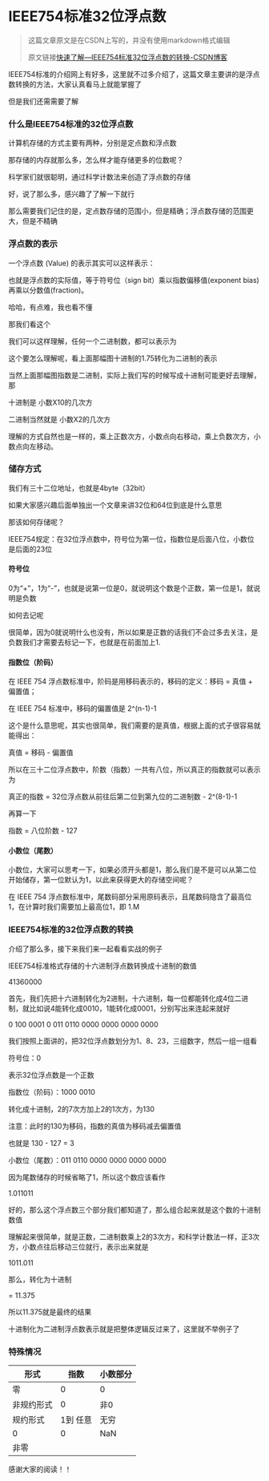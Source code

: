 # IEEE754标准32位浮点数

> 这篇文章原文是在CSDN上写的，并没有使用markdown格式编辑
>
> 原文链接[快速了解—IEEE754标准32位浮点数的转换-CSDN博客](https://blog.csdn.net/Ochazuke/article/details/136582229?spm=1001.2014.3001.5502)

IEEE754标准的介绍网上有好多，这里就不过多介绍了，这篇文章主要讲的是浮点数转换的方法，大家认真看马上就能掌握了

但是我们还需需要了解

### 什么是IEEE754标准的32位浮点数

计算机存储的方式主要有两种，分别是定点数和浮点数

那存储的内存就那么多，怎么样才能存储更多的位数呢？

科学家们就很聪明，通过科学计数法来创造了浮点数的存储

好，说了那么多，感兴趣了了解一下就行

那么需要我们记住的是，定点数存储的范围小，但是精确；浮点数存储的范围更大，但是不精确

### 浮点数的表示

一个浮点数 (Value) 的表示其实可以这样表示：

也就是浮点数的实际值，等于符号位（sign bit）乘以指数偏移值(exponent bias)再乘以分数值(fraction)。

哈哈，有点难，我也看不懂

那我们看这个

我们可以这样理解，任何一个二进制数，都可以表示为

这个要怎么理解呢，看上面那幅图十进制的1.75转化为二进制的表示

当然上面那幅图指数是二进制，实际上我们写的时候写成十进制可能更好去理解，那

十进制是   小数X10的几次方

二进制当然就是   小数X2的几次方

理解的方式自然也是一样的，乘上正数次方，小数点向右移动，乘上负数次方，小数点向左移动。

### 储存方式

我们有三十二位地址，也就是4byte（32bit）

如果大家感兴趣后面单独出一个文章来讲32位和64位到底是什么意思

那该如何存储呢？

IEEE754规定：在32位浮点数中，符号位为第一位，指数位是后面八位，小数位是后面的23位

#### 符号位

0为“+”，1为“-”，也就是说第一位是0，就说明这个数是个正数，第一位是1，就说明是负数

如何去记呢

很简单，因为0就说明什么也没有，所以如果是正数的话我们不会过多去关注，是负数我们才需要去标记一下，也就是在前面加上1.

#### 指数位（阶码）

在 IEEE 754 浮点数标准中，阶码是用移码表示的，移码的定义：移码 = 真值 + 偏置值；

在 IEEE 754 标准中，移码的偏置值是  2^(n-1)-1

这个是什么意思呢，其实也很简单，我们需要的是真值，根据上面的式子很容易就能得出：

真值 = 移码 - 偏置值

所以在三十二位浮点数中，阶数（指数）一共有八位，所以真正的指数就可以表示为

真正的指数 = 32位浮点数从前往后第二位到第九位的二进制数 - 2^(8-1)-1

再算一下

指数 = 八位阶数 - 127

#### 小数位（尾数）

小数位，大家可以思考一下，如果必须开头都是1，那么我们是不是可以从第二位开始储存，第一位默认为1，以此来获得更大的存储空间呢？

在 IEEE 754 浮点数标准中，尾数码部分采用原码表示，且尾数码隐含了最高位 1，在计算时我们需要加上最高位1，即 1.M

### IEEE754标准的32位浮点数的转换

介绍了那么多，接下来我们来一起看看实战的例子

IEEE754标准格式存储的十六进制浮点数转换成十进制的数值

41360000

首先，我们先把十六进制转化为2进制，十六进制，每一位都能转化成4位二进制，就比如说4能转化成0010，1能转化成0001，分别写出来连起来就好

0 100 0001 0 011 0110 0000 0000 0000 0000

我们按照上面讲的，把32位浮点数划分为1、8、23，三组数字，然后一组一组看

符号位：0

表示32位浮点数是一个正数

指数位（阶码）：1000 0010

转化成十进制，2的7次方加上2的1次方，为130

注意：此时的130为移码，指数的真值为移码减去偏置值

也就是 130 - 127 = 3

小数位（尾数）：011 0110 0000 0000 0000 0000

因为尾数储存的时候省略了1，所以这个数应该看作

1.011011

好的，那么这个浮点数三个部分我们都知道了，那么组合起来就是这个数的十进制数值

理解起来很简单，就是正数，二进制数乘上2的3次方，和科学计数法一样，正3次方，小数点往后移动三位就行，表示出来就是

1011.011

那么，转化为十进制

=  11.375

所以11.375就是最终的结果

十进制化为二进制浮点数表示就是把整体逻辑反过来了，这里就不举例子了

### 特殊情况

| 形式       | 指数     | 小数部分 |
| ---------- | -------- | -------- |
| 零         | 0        | 0        |
| 非规约形式 | 0        | 非0      |
| 规约形式   | 1到 任意 | 无穷     |
| 0          | 0        | NaN      |
| 非零       |          |          |

感谢大家的阅读！！